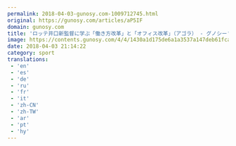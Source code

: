 ```yaml
---
permalink: 2018-04-03-gunosy.com-1009712745.html
original: https://gunosy.com/articles/aP5IF
domain: gunosy.com
title: 'ロッテ井口新監督に学ぶ「働き方改革」と「オフィス改革」（アゴラ） - グノシー'
image: https://contents.gunosy.com/4/4/1430a1d175de6a1a3537a147deb61fca_content.jpg
date: 2018-04-03 21:14:22
category: sport
translations: 
 - 'en'
 - 'es'
 - 'de'
 - 'ru'
 - 'fr'
 - 'it'
 - 'zh-CN'
 - 'zh-TW'
 - 'ar'
 - 'pt'
 - 'hy'
---
```



